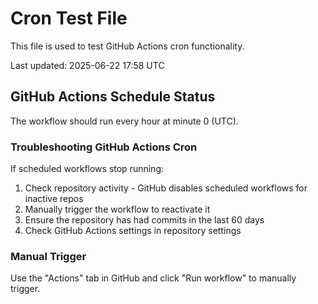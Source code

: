 # Cron Test File

This file is used to test GitHub Actions cron functionality.

Last updated: 2025-06-22 17:58 UTC

## GitHub Actions Schedule Status

The workflow should run every hour at minute 0 (UTC).

### Troubleshooting GitHub Actions Cron

If scheduled workflows stop running:

1. Check repository activity - GitHub disables scheduled workflows for inactive repos
2. Manually trigger the workflow to reactivate it
3. Ensure the repository has had commits in the last 60 days
4. Check GitHub Actions settings in repository settings

### Manual Trigger

Use the "Actions" tab in GitHub and click "Run workflow" to manually trigger.